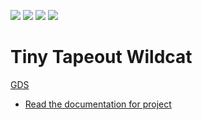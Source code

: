 ![](../../workflows/gds/badge.svg) ![](../../workflows/docs/badge.svg) ![](../../workflows/test/badge.svg) ![](../../workflows/fpga/badge.svg)

# Tiny Tapeout Wildcat

[GDS](https://gds-viewer.tinytapeout.com/?model=https://schoeberl.github.io/tt10-wildcat/tinytapeout.gds.gltf)

- [Read the documentation for project](docs/info.md)
